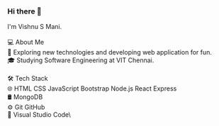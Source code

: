 ### Hi there 👋
I'm Vishnu S Mani.\
<br>
💻  About Me\
🤔   Exploring new technologies and developing web application for fun.\
🎓   Studying Software Engineering at VIT Chennai.\
<br>
🛠  Tech Stack\
🌐   HTML CSS JavaScript Bootstrap Node.js React Express\
🛢   MongoDB\
⚙️   Git GitHub\
🔧   Visual Studio Code\
